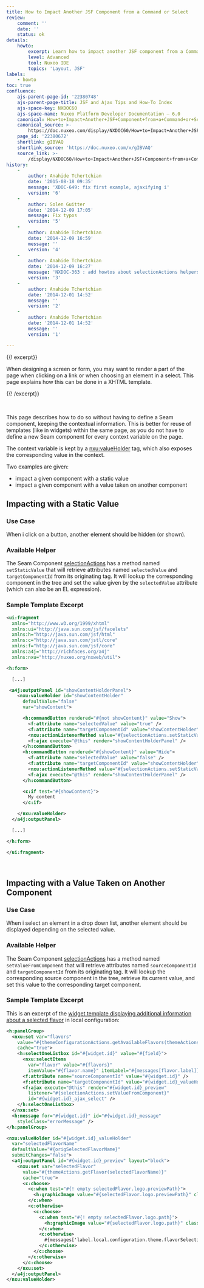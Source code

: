 ```yaml
---
title: How to Impact Another JSF Component from a Command or Select
review:
    comment: ''
    date: ''
    status: ok
details:
    howto:
        excerpt: Learn how to impact another JSF component from a Command or Select.
        level: Advanced
        tool: Nuxeo IDE
        topics: 'Layout, JSF'
labels:
    - howto
toc: true
confluence:
    ajs-parent-page-id: '22380748'
    ajs-parent-page-title: JSF and Ajax Tips and How-To Index
    ajs-space-key: NXDOC60
    ajs-space-name: Nuxeo Platform Developer Documentation — 6.0
    canonical: How+to+Impact+Another+JSF+Component+from+a+Command+or+Select
    canonical_source: >-
        https://doc.nuxeo.com/display/NXDOC60/How+to+Impact+Another+JSF+Component+from+a+Command+or+Select
    page_id: '22380672'
    shortlink: gIBVAQ
    shortlink_source: 'https://doc.nuxeo.com/x/gIBVAQ'
    source_link: >-
        /display/NXDOC60/How+to+Impact+Another+JSF+Component+from+a+Command+or+Select
history:
    - 
        author: Anahide Tchertchian
        date: '2015-08-18 09:35'
        message: 'XDOC-649: fix first example, ajaxifying i'
        version: '6'
    - 
        author: Solen Guitter
        date: '2014-12-09 17:05'
        message: Fix typos
        version: '5'
    - 
        author: Anahide Tchertchian
        date: '2014-12-09 16:59'
        message: ''
        version: '4'
    - 
        author: Anahide Tchertchian
        date: '2014-12-09 16:27'
        message: 'NXDOC-363 : add howtos about selectionActions helpers'
        version: '3'
    - 
        author: Anahide Tchertchian
        date: '2014-12-01 14:52'
        message: ''
        version: '2'
    - 
        author: Anahide Tchertchian
        date: '2014-12-01 14:52'
        message: ''
        version: '1'

---
```

{{! excerpt}}

When designing a screen or form, you may want to render a part of the page when clicking on a link or when choosing an element in a select. This page explains how this can be done in a XHTML template.

{{! /excerpt}}

&nbsp;

This page describes how to do so without having to define a Seam component, keeping the contextual information. This is better for reuse of templates (like in widgets) within the same page, as you do not have to define a new Seam component for every context variable on the page.

The context variable is kept by a [nxu:valueHolder](http://community.nuxeo.com/api/nuxeo/release-6.0/tlddoc/nxu/valueHolder.html) tag, which also exposes the corresponding value in the context.

Two examples are given:

*   impact a given component with a static value
*   impact a given component with a value taken on another component

## Impacting with a Static Value

### Use Case

When i click on a button, another element should be hidden (or shown).

### Available Helper

The Seam Component [selectionActions](http://explorer.nuxeo.org/nuxeo/site/distribution/Nuxeo%20Platform-6.0/viewSeamComponent/seam:selectionActions) has a method named `setStaticValue` that will retrieve attributes named `selectedValue` and `targetComponentId` from its originating tag. It will lookup the corresponding component in the tree and set the value given by the `selectedValue` attribute (which can also be an EL expression).

### Sample Template Excerpt

```xml
<ui:fragment
  xmlns="http://www.w3.org/1999/xhtml"
  xmlns:ui="http://java.sun.com/jsf/facelets"
  xmlns:h="http://java.sun.com/jsf/html"
  xmlns:c="http://java.sun.com/jstl/core"
  xmlns:f="http://java.sun.com/jsf/core"
  xmlns:a4j="http://richfaces.org/a4j"
  xmlns:nxu="http://nuxeo.org/nxweb/util">

<h:form>

  [...]

 <a4j:outputPanel id="showContentHolderPanel">
    <nxu:valueHolder id="showContentHolder"
      defaultValue="false"
      var="showContent">

      <h:commandButton rendered="#{not showContent}" value="Show">
        <f:attribute name="selectedValue" value="true" />
        <f:attribute name="targetComponentId" value="showContentHolder" />
        <nxu:actionListenerMethod value="#{selectionActions.setStaticValue}"/>
        <f:ajax execute="@this" render="showContentHolderPanel" />
      </h:commandButton>
      <h:commandButton rendered="#{showContent}" value="Hide">
        <f:attribute name="selectedValue" value="false" />
        <f:attribute name="targetComponentId" value="showContentHolder" />
        <nxu:actionListenerMethod value="#{selectionActions.setStaticValue}"/>
        <f:ajax execute="@this" render="showContentHolderPanel" />
      </h:commandButton>

      <c:if test="#{showContent}">
        My content
      </c:if>

    </nxu:valueHolder>
  </a4j:outputPanel>

  [...]

</h:form>

</ui:fragment>
```

&nbsp;

## Impacting with a Value Taken on Another Component

### Use Case

When i select an element in a drop down list, another element should be displayed depending on the selected value.

### Available Helper

The Seam Component [selectionActions](http://explorer.nuxeo.org/nuxeo/site/distribution/Nuxeo%20Platform-6.0/viewSeamComponent/seam:selectionActions) has a method named `setValueFromComponent` that will retrieve attributes named `sourceComponentId` and `targetComponentId` from its originating tag. It will lookup the corresponding source component in the tree, retrieve its current value, and set this value to the corresponding target component.

### Sample Template Excerpt

This is an excerpt of the [widget template displaying additional information about a selected flavor](https://github.com/nuxeo/nuxeo-features/blob/release-6.0/localconf/nuxeo-localconf-web/src/main/resources/web/nuxeo.war/widgets/select_flavor_widget_template.xhtml) in local configuration:

```xml
<h:panelGroup>
  <nxu:set var="flavors"
    value="#{themeConfigurationActions.getAvailableFlavors(themeActions.defaultTheme)}"
    cache="true">
    <h:selectOneListbox id="#{widget.id}" value="#{field}">
      <nxu:selectItems
        var="flavor" value="#{flavors}"
        itemValue="#{flavor.name}" itemLabel="#{messages[flavor.label]}" />
      <f:attribute name="sourceComponentId" value="#{widget.id}" />
      <f:attribute name="targetComponentId" value="#{widget.id}_valueHolder" />
      <f:ajax execute="@this" render="#{widget.id}_preview"
        listener="#{selectionActions.setValueFromComponent}"
        id="#{widget.id}_ajax_select" />
    </h:selectOneListbox>
  </nxu:set>
  <h:message for="#{widget.id}" id="#{widget.id}_message"
    styleClass="errorMessage" />
</h:panelGroup>

<nxu:valueHolder id="#{widget.id}_valueHolder"
  var="selectedFlavorName"
  defaultValue="#{origSelectedFlavorName}"
  submitChanges="false">
  <a4j:outputPanel id="#{widget.id}_preview" layout="block">
    <nxu:set var="selectedFlavor"
      value="#{themeActions.getFlavor(selectedFlavorName)}"
      cache="true">
      <c:choose>
        <c:when test="#{! empty selectedFlavor.logo.previewPath}">
          <h:graphicImage value="#{selectedFlavor.logo.previewPath}" class="palettePreviewLogo" />
        </c:when>
        <c:otherwise>
          <c:choose>
            <c:when test="#{! empty selectedFlavor.logo.path}">
              <h:graphicImage value="#{selectedFlavor.logo.path}" class="palettePreviewLogo" />
            </c:when>
            <c:otherwise>
              #{messages['label.local.configuration.theme.flavorSelection.noPreviewAvailable']}
            </c:otherwise>
          </c:choose>
        </c:otherwise>
      </c:choose>
    </nxu:set>
  </a4j:outputPanel>
</nxu:valueHolder>
```